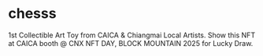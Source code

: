 # chesss
1st Collectible Art Toy from CAICA &amp; Chiangmai Local Artists. Show this NFT at CAICA booth @ CNX NFT DAY, BLOCK MOUNTAIN 2025 for Lucky Draw.
